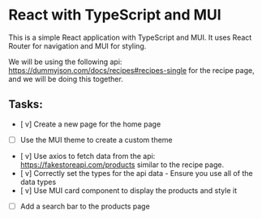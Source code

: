 # React with TypeScript and MUI

This is a simple React application with TypeScript and MUI. It uses React Router for navigation and MUI for styling.

We will be using the following api: https://dummyjson.com/docs/recipes#recipes-single for the recipe page, and we will be doing this together.

## Tasks:

- [ v] Create a new page for the home page
- [ ] Use the MUI theme to create a custom theme
- [ v] Use axios to fetch data from the api: https://fakestoreapi.com/products similar to the recipe page.
- [ v] Correctly set the types for the api data - Ensure you use all of the data types
- [ v] Use MUI card component to display the products and style it
- [ ] Add a search bar to the products page
